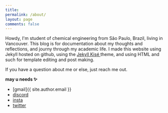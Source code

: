 ```yaml
---
title: 
permalink: /about/
layout: page
comments: false
---
```


Howdy, I'm student of chemical engineering from São Paulo, Brazil, living in Vancouver. This blog is for documentation about my thoughts and reflections, and journy through my academic life. I made this website using Jekyll hosted on github, using the [Jekyll Kisé ](https://jamstackthemes.dev/theme/jekyll-klise/)theme, and using HTML and such for template editing and post making.

If you have a question about me or else, just reach me out.

**may u needs ✨**

- [gmail]{{ site.author.email }}
- [discord](https://discordapp.com/users/788123099748630567)
- [insta](https://www.instagram.com/henri.boteon/)
- [twitter](https://twitter.com/pistachihoni)
